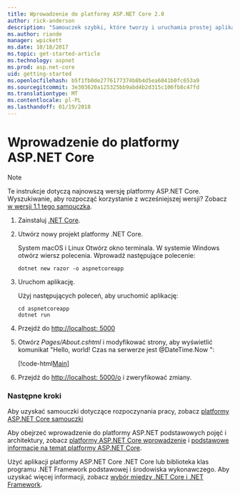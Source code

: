 ```yaml
---
title: Wprowadzenie do platformy ASP.NET Core 2.0
author: rick-anderson
description: "Samouczek szybki, które tworzy i uruchamia prostej aplikacji Hello World przy użyciu platformy ASP.NET Core."
ms.author: riande
manager: wpickett
ms.date: 10/18/2017
ms.topic: get-started-article
ms.technology: aspnet
ms.prod: asp.net-core
uid: getting-started
ms.openlocfilehash: b5f1fb0de2776177374b8b4d5ea6041b0fc653a9
ms.sourcegitcommit: 3e303620a125325bb9abd4b2d315c106fb8c47fd
ms.translationtype: MT
ms.contentlocale: pl-PL
ms.lasthandoff: 01/19/2018
---
```

# <a name="get-started-with-aspnet-core"></a>Wprowadzenie do platformy ASP.NET Core

> [!NOTE]
> Te instrukcje dotyczą najnowszą wersję platformy ASP.NET Core. Wyszukiwanie, aby rozpocząć korzystanie z wcześniejszej wersji? Zobacz [w wersji 1.1 tego samouczka](xref:getting-started-1.1).

1. Zainstaluj [.NET Core](https://www.microsoft.com/net/core/).

2. Utwórz nowy projekt platformy .NET Core.

   System macOS i Linux Otwórz okno terminala. W systemie Windows otwórz wiersz polecenia. Wprowadź następujące polecenie:

    ```terminal
    dotnet new razor -o aspnetcoreapp
    ```
    
4. Uruchom aplikację.

    Użyj następujących poleceń, aby uruchomić aplikację:

    ```terminal
    cd aspnetcoreapp
    dotnet run
    ```

5. Przejdź do [http://localhost: 5000](http://localhost:5000)

6. Otwórz *Pages/About.cshtml* i modyfikować strony, aby wyświetlić komunikat "Hello, world! Czas na serwerze jest @DateTime.Now ":

    [!code-html[Main](getting-started/sample/getting-started/about.cshtml?highlight=9&range=1-9)]

7. Przejdź do [http://localhost: 5000/o](http://localhost:5000/About) i zweryfikować zmiany.

### <a name="next-steps"></a>Następne kroki

Aby uzyskać samouczki dotyczące rozpoczynania pracy, zobacz [platformy ASP.NET Core samouczki](tutorials/index.md)

Aby obejrzeć wprowadzenie do platformy ASP.NET podstawowych pojęć i architektury, zobacz [platformy ASP.NET Core wprowadzenie](index.md) i [podstawowe informacje na temat platformy ASP.NET Core](fundamentals/index.md).

Użyć aplikacji platformy ASP.NET Core .NET Core lub biblioteka klas programu .NET Framework podstawowej i środowiska wykonawczego. Aby uzyskać więcej informacji, zobacz [wybór między .NET Core i .NET Framework](https://docs.microsoft.com/dotnet/articles/standard/choosing-core-framework-server).

